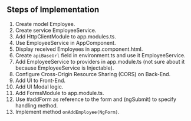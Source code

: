 Steps of Implementation
-----------------------

1. Create model Employee.
2. Create service EmployeeService.
3. Add HttpClientModule to app.modules.ts.
4. Use EmployeeService in AppComponent.
5. Display received Employees in app.component.html.
6. Create `apiBaseUrl` field in environment.ts and use it EmployeeService.
7. Add EmployeeService to providers in app.module.ts (not sure about it because EmployeeService is Injectable).
8. Configure Cross-Origin Resource Sharing (CORS) on Back-End.
9. Add UI to Front-End.
10. Add UI Modal logic.
11. Add FormsModule to app.module.ts.
12. Use #addForm as reference to the form and (ngSubmit) to specify handling method.
13. Implement method `onAddEmployee(NgForm)`.

